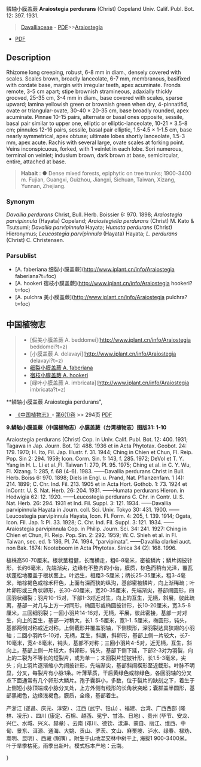 鳞轴小膜盖蕨 **Araiostegia perdurans** (Christ) Copeland Univ. Calif. Publ. Bot. 12: 397. 1931.

> [Davalliaceae](http://www.iplant.cn/info/Davalliaceae?t=foc) - [PDF](http://www.iplant.cn/foc/pdf/Davalliaceae.pdf)>>[Araiostegia](http://www.iplant.cn/info/Araiostegia?t=foc)
 - [PDF](http://www.iplant.cn/foc/pdf/Araiostegia.pdf)

## Description

Rhizome long creeping, robust, 6-8 mm in diam., densely covered with scales. Scales brown, broadly lanceolate, 6-7 mm, membranous, basifixed with cordate base, margin with irregular teeth, apex acuminate. Fronds remote, 3-5 cm apart; stipe brownish stramineous, adaxially thickly grooved, 25-35 cm, 3-4 mm in diam., base covered with scales, sparse upward; lamina yellowish green or brownish green when dry, 4-pinnatifid, ovate or triangular-ovate, 30-40 × 20-35 cm, base broadly rounded, apex acuminate. Pinnae 10-15 pairs, alternate or basal ones opposite, sessile, basal pair similar to upper one, elliptic or elliptic-lanceolate, 10-21 × 3.5-8 cm; pinnules 12-16 pairs, sessile, basal pair elliptic, 1.5-4.5 × 1-1.5 cm, base nearly symmetrical, apex obtuse; ultimate lobes shortly lanceolate, 1.5-3 mm, apex acute. Rachis with several large, ovate scales at forking point. Veins inconspicuous, forked, with 1 veinlet in each lobe. Sori numerous, terminal on veinlet; indusium brown, dark brown at base, semicircular, entire, attached at base.

> **Habait** : 
>● Dense mixed forests, epiphytic on tree trunks; 1900-3400 m. Fujian, Guangxi, Guizhou, Jiangxi, Sichuan, Taiwan, Xizang, Yunnan, Zhejiang.

### Synonym
*Davallia perdurans* Christ, Bull. Herb. Boissier 6: 970. 1898; *Araiostegia parvipinnula* (Hayata) Copeland; *Araiostegiella perdurans* (Christ) M. Kato & Tsutsumi; *Davallia parvipinnula* Hayata; *Humata perdurans* (Christ) Hieronymus; *Leucostegia parvipinnula* (Hayata) Hayata; *L. perdurans* (Christ) C. Christensen.

### Parsublist

* [A.  faberiana  细裂小膜盖蕨](http://www.iplant.cn/info/Araiostegia faberiana?t=foc)
* [A.  hookeri  宿枝小膜盖蕨](http://www.iplant.cn/info/Araiostegia hookeri?t=foc)
* [A.  pulchra  美小膜盖蕨](http://www.iplant.cn/info/Araiostegia pulchra?t=foc)

## 中国植物志

> * [假美小膜盖蕨  A.  beddomei](http://www.iplant.cn/info/Araiostegia beddomei?t=z)
> * [小膜盖蕨  A.  delavayi](http://www.iplant.cn/info/Araiostegia delavayi?t=z)
> * [细裂小膜盖蕨  A.  faberiana](Araiostegia-faberiana-细裂小膜盖蕨.md)
> * [宿枝小膜盖蕨  A.  hookeri](Araiostegia-hookeri-宿枝小膜盖蕨.md)
> * [绿叶小膜盖蕨  A.  imbricata](http://www.iplant.cn/info/Araiostegia imbricata?t=z)

**鳞轴小膜盖蕨 Araiostegia perdurans",

* [《中国植物志》](http://www.iplant.cn/frps)- [第6(1)卷](http://www.iplant.cn/frps/vol/6(1)) >> 294页 [PDF](http://www.iplant.cn/frps/pdf/2/294.PDF)

**9.鳞轴小膜盖蕨（中国植物志）小膜盖蕨（台湾植物志）图版31: 1-10**

Araiostegia perdurans (Christ) Cop. in Univ. Calif. Publ. Bot. 12: 400. 1931; Tagawa in Jap. Journ. Bot. 12: 488. 1936 et in Acta Phytotax. Geobot. 24: 179. 1970; H. Ito, Fil. Jap. Illustr. f. 31. 1944; Ching in Chien et Chun, Fl. Reip. Pop. Sin 2: 294. 1959; Icon. Corm. Sin. 1: 143, f. 285. 1972; DeVol et T. Y. Yang in H. L. Li et al.,Fl. Taiwan 1: 270, Pl. 95. 1975; Ching et al. in C. Y. Wu, Fl. Xizang. 1: 285, f. 68 (4-6). 1983. ——Davallia perdurans Christ in Bull. Herb. Boiss 6: 970. 1898; Diels in Engl. u. Prand, Nat. Pflanzenfam. 1 (4): 214. 1899; C. Chr. Ind. Fil. 213. 1905 et in Acta Hort. Gothob. 1: 73. 1924 et inContr. U. S. Nat. Herb. 26: 204. 1931. ——Humata perdurans Hieron. in Hedwigia 62: 12. 1920. ——Leucostegia perdurans C. Chr. in Contr. U. S. Nat. Herb. 26: 294. 1931 et Ind. Fil. Suppl. 3: 121. 1934. ——Davallia parvipinnula Hayata in Journ. coll. Sci. Univ. Tokyo 30: 431. 1900. ——Leucostegia parvipinnula Hayata, Icon. Fl. Form. 4: 205, f. 139. 1914; Ogata, Icon. Fil. Jap. 1: Pl. 33. 1928; C. Chr. Ind. Fil. Suppl. 3: 121. 1934. ——Araiostegia parvipinnula Cop. in Philip. Journ. Sci. 34: 241. 1927: Ching in Chien et Chun, Fl. Reip. Pop. Sin. 2: 292. 1959; W. C. Shieh et al. in Fl. Taiwan, sec. ed. 1: 186, Pl. 74. 1994, “parvipinata”. ——Davallia clarkei auct. non Bak. 1874: Nooteboom in Acta Phytotax. Sinica 34 (2): 168. 1996.

植株高50-70厘米。根状茎粗健，长而横走，粗6-8毫米，密被鳞片；鳞片阔披针形，长约6毫米，先端渐尖，边缘有不整齐的小齿，膜质，棕色而稍有光泽，覆瓦状蓬松地覆盖于根状茎上。叶远生，相距3-5厘米；柄长25-35厘米，粗3-4毫米，暗棕褐色或棕禾秆色，上面有深而狭的纵沟，基部密被鳞片，向上渐稀疏；叶片卵形或三角状卵形，长30-40厘米，宽20-35厘米，先端渐尖，基部阔圆形，四回羽状细裂；羽片10-15对，下部1-3对近对生，向上的互生，无柄，斜展，彼此疏离，基部一对几与上方一对同形，椭圆形或椭圆披针形，长10-20厘米，宽3.5-8厘米，三回细羽裂；一回小羽片14-16对，无柄，平展，彼此密接，基部一对对生，向上的互生，基部一对稍大，长1. 5-5厘米，宽1-1. 5厘米，椭圆形，钝头，基部两侧对称或近对称，上侧截形并覆盖羽轴，下侧楔形，深羽裂达具狭翅的小羽轴；二回小羽片5-10对，无柄，互生，斜展，斜卵形，基部上侧一片较大，长7-10毫米，宽4-8毫米，钝头，基部不对称；三回小羽片4-5对，近无柄，互生，斜向上，基部上侧一片较大，斜卵形，钝头，基部下侧下延，下部2-3对为羽裂，向上的二裂为不等长的短裂片，或为单一；末回裂片短披针形，长1.5-3毫米，尖头；向上羽片逐渐缩小为阔披针形，先端渐尖，基部斜阔楔形至近截形。叶脉不明显，分叉，每裂片有小脉1条。叶薄草质，干后黄绿色或棕绿色，各回羽轴的分叉点下面通常有几个卵形大鳞片。孢子囊群小，多数，位于裂片的缺刻之下，着生于上侧短小脉顶端或小脉分叉处，上方外侧有线形的长角状突起；囊群盖半圆形，基部黑褐色，边缘浅褐色，膜质，全缘，基部着生。

产浙江 (遂昌、庆元、淳安) 、江西 (武宁、铅山) 、福建、台湾、广西西部 (隆林、凌乐) 、四川 (康定、石棉、越西、冕宁、甘洛、日地) 、贵州 (毕节、安龙、兴仁、水城、兴义、赫章) 、云南 (邓川、德钦、漾濞、蒙自、丽江、维西、中甸、景东、洱源、通海、大姚、贡山、罗茨、文山、麻栗坡、泸水、绿春、禄劝、嵩明、昆明) 、西藏 (察隅) 。附生于山地混交林中树干上, 海拔1 900-3400米。叶于旱季枯死，雨季出新叶。模式标本产地：云南。

}
